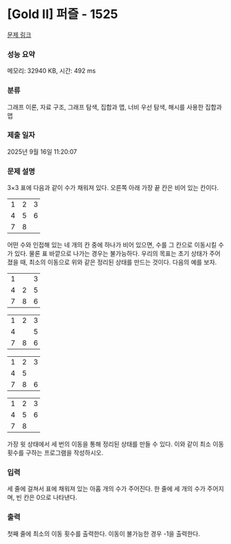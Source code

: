 # [Gold II] 퍼즐 - 1525 

[문제 링크](https://www.acmicpc.net/problem/1525) 

### 성능 요약

메모리: 32940 KB, 시간: 492 ms

### 분류

그래프 이론, 자료 구조, 그래프 탐색, 집합과 맵, 너비 우선 탐색, 해시를 사용한 집합과 맵

### 제출 일자

2025년 9월 16일 11:20:07

### 문제 설명

<p>3×3 표에 다음과 같이 수가 채워져 있다. 오른쪽 아래 가장 끝 칸은 비어 있는 칸이다.</p>

<table class="table table-bordered" style="width:15%">
	<tbody>
		<tr>
			<td style="text-align: center;">1</td>
			<td style="text-align: center;">2</td>
			<td style="text-align: center;">3</td>
		</tr>
		<tr>
			<td style="text-align: center;">4</td>
			<td style="text-align: center;">5</td>
			<td style="text-align: center;">6</td>
		</tr>
		<tr>
			<td style="text-align: center;">7</td>
			<td style="text-align: center;">8</td>
			<td style="text-align: center;"> </td>
		</tr>
	</tbody>
</table>

<p>어떤 수와 인접해 있는 네 개의 칸 중에 하나가 비어 있으면, 수를 그 칸으로 이동시킬 수가 있다. 물론 표 바깥으로 나가는 경우는 불가능하다. 우리의 목표는 초기 상태가 주어졌을 때, 최소의 이동으로 위와 같은 정리된 상태를 만드는 것이다. 다음의 예를 보자.</p>

<table class="table table-bordered" style="width:15%">
	<tbody>
		<tr>
			<td style="text-align: center;">1</td>
			<td style="text-align: center;"> </td>
			<td style="text-align: center;">3</td>
		</tr>
		<tr>
			<td style="text-align: center;">4</td>
			<td style="text-align: center;">2</td>
			<td style="text-align: center;">5</td>
		</tr>
		<tr>
			<td style="text-align: center;">7</td>
			<td style="text-align: center;">8</td>
			<td style="text-align: center;">6</td>
		</tr>
	</tbody>
</table>

<table class="table table-bordered" style="width:15%">
	<tbody>
		<tr>
			<td style="text-align: center;">1</td>
			<td style="text-align: center;">2</td>
			<td style="text-align: center;">3</td>
		</tr>
		<tr>
			<td style="text-align: center;">4</td>
			<td style="text-align: center;"> </td>
			<td style="text-align: center;">5</td>
		</tr>
		<tr>
			<td style="text-align: center;">7</td>
			<td style="text-align: center;">8</td>
			<td style="text-align: center;">6</td>
		</tr>
	</tbody>
</table>

<table class="table table-bordered" style="width:15%">
	<tbody>
		<tr>
			<td style="text-align: center;">1</td>
			<td style="text-align: center;">2</td>
			<td style="text-align: center;">3</td>
		</tr>
		<tr>
			<td style="text-align: center;">4</td>
			<td style="text-align: center;">5</td>
			<td style="text-align: center;"> </td>
		</tr>
		<tr>
			<td style="text-align: center;">7</td>
			<td style="text-align: center;">8</td>
			<td style="text-align: center;">6</td>
		</tr>
	</tbody>
</table>

<table class="table table-bordered" style="width:15%">
	<tbody>
		<tr>
			<td style="text-align: center;">1</td>
			<td style="text-align: center;">2</td>
			<td style="text-align: center;">3</td>
		</tr>
		<tr>
			<td style="text-align: center;">4</td>
			<td style="text-align: center;">5</td>
			<td style="text-align: center;">6</td>
		</tr>
		<tr>
			<td style="text-align: center;">7</td>
			<td style="text-align: center;">8</td>
			<td> </td>
		</tr>
	</tbody>
</table>

<p>가장 윗 상태에서 세 번의 이동을 통해 정리된 상태를 만들 수 있다. 이와 같이 최소 이동 횟수를 구하는 프로그램을 작성하시오.</p>

### 입력 

 <p>세 줄에 걸쳐서 표에 채워져 있는 아홉 개의 수가 주어진다. 한 줄에 세 개의 수가 주어지며, 빈 칸은 0으로 나타낸다.</p>

### 출력 

 <p>첫째 줄에 최소의 이동 횟수를 출력한다. 이동이 불가능한 경우 -1을 출력한다.</p>

